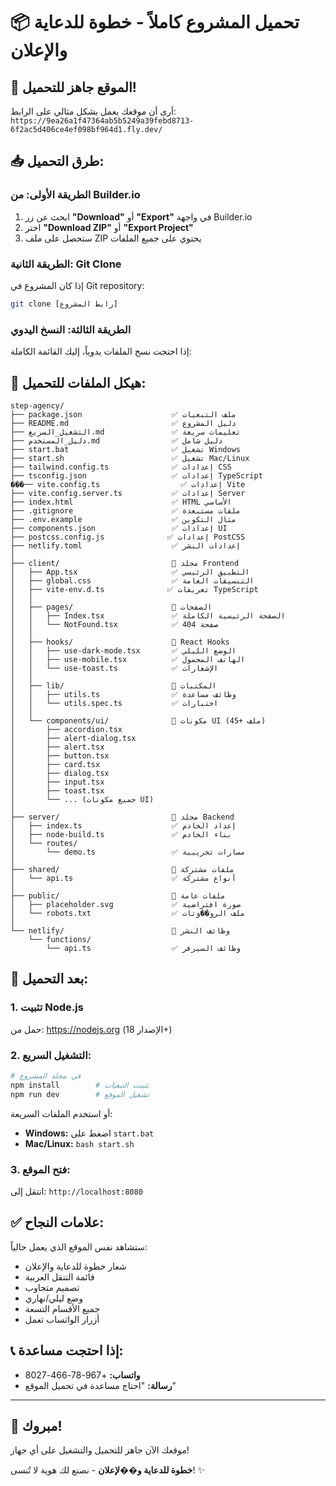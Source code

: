 # 📦 تحميل المشروع كاملاً - خطوة للدعاية والإعلان

## 🎯 الموقع جاهز للتحميل!

أرى أن موقعك يعمل بشكل مثالي على الرابط:
`https://9ea26a1f47364ab5b5249a39febd8713-6f2ac5d406ce4ef098bf964d1.fly.dev/`

## 📥 طرق التحميل:

### الطريقة الأولى: من Builder.io

1. ابحث عن زر **"Download"** أو **"Export"** في واجهة Builder.io
2. اختر **"Download ZIP"** أو **"Export Project"**
3. ستحصل على ملف ZIP يحتوي على جميع الملفات

### الطريقة الثانية: Git Clone

إذا كان المشروع في Git repository:

```bash
git clone [رابط المشروع]
```

### الطريقة الثالثة: النسخ اليدوي

إذا احتجت نسخ الملفات يدوياً، إليك القائمة الكاملة:

## 📁 هيكل الملفات للتحميل:

```
step-agency/
├── package.json                    ✅ ملف التبعيات
├── README.md                       ✅ دليل المشروع
├── التشغيل_السريع.md               ✅ تعليمات سريعة
├── دليل_المستخدم.md                ✅ دليل شامل
├── start.bat                       ✅ تشغيل Windows
├── start.sh                        ✅ تشغيل Mac/Linux
├── tailwind.config.ts              ✅ إعدادات CSS
├── tsconfig.json                   ✅ إعدادات TypeScript
���── vite.config.ts                  ✅ إعدادات Vite
├── vite.config.server.ts           ✅ إعدادات Server
├── index.html                      ✅ HTML الأساسي
├── .gitignore                      ✅ ملفات مستبعدة
├── .env.example                    ✅ مثال التكوين
├── components.json                 ✅ إعدادات UI
├── postcss.config.js              ✅ إعدادات PostCSS
├── netlify.toml                    ✅ إعدادات النشر
│
├── client/                         📁 مجلد Frontend
│   ├── App.tsx                     ✅ التطبيق الرئيسي
│   ├── global.css                  ✅ التنسيقات العامة
│   ├── vite-env.d.ts              ✅ تعريفات TypeScript
│   │
│   ├── pages/                      📁 الصفحات
│   │   ├── Index.tsx               ✅ الصفحة الرئيسية الكاملة
│   │   └── NotFound.tsx            ✅ صفحة 404
│   │
│   ├── hooks/                      📁 React Hooks
│   │   ├── use-dark-mode.tsx       ✅ الوضع الليلي
│   │   ├── use-mobile.tsx          ✅ الهاتف المحمول
│   │   └── use-toast.ts            ✅ الإشعارات
│   │
│   ├── lib/                        📁 المكتبات
│   │   ├── utils.ts                ✅ وظائف مساعدة
│   │   └── utils.spec.ts           ✅ اختبارات
│   │
│   └── components/ui/              📁 مكونات UI (45+ ملف)
│       ├── accordion.tsx
│       ├── alert-dialog.tsx
│       ├── alert.tsx
│       ├── button.tsx
│       ├── card.tsx
│       ├── dialog.tsx
│       ├── input.tsx
│       ├── toast.tsx
│       └── ... (جميع مكونات UI)
│
├── server/                         📁 مجلد Backend
│   ├── index.ts                    ✅ إعداد الخادم
│   ├── node-build.ts               ✅ بناء الخادم
│   └── routes/
│       └── demo.ts                 ✅ مسارات تجريبية
│
├── shared/                         📁 ملفات مشتركة
│   └── api.ts                      ✅ أنواع مشتركة
│
├── public/                         📁 ملفات عامة
│   ├── placeholder.svg             ✅ صورة افتراضية
│   └── robots.txt                  ✅ ملف الرو��وتات
│
└── netlify/                        📁 وظائف النشر
    └── functions/
        └── api.ts                  ✅ وظائف السيرفر
```

## 🚀 بعد التحميل:

### 1. تثبيت Node.js

حمل من: https://nodejs.org (الإصدار 18+)

### 2. التشغيل السريع:

```bash
# في مجلد المشروع
npm install        # تثبيت التبعيات
npm run dev        # تشغيل الموقع
```

أو استخدم الملفات السريعة:

- **Windows:** اضغط على `start.bat`
- **Mac/Linux:** `bash start.sh`

### 3. فتح الموقع:

انتقل إلى: `http://localhost:8080`

## ✅ علامات النجاح:

ستشاهد نفس الموقع الذي يعمل حالياً:

- شعار خطوة للدعاية والإعلان
- قائمة التنقل العربية
- تصميم متجاوب
- وضع ليلي/نهاري
- جميع الأقسام التسعة
- أزرار الواتساب تعمل

## 📞 إذا احتجت مساعدة:

- **واتساب:** +967-78-466-8027
- **رسالة:** "احتاج مساعدة في تحميل الموقع"

---

## 🎉 مبروك!

موقعك الآن جاهز للتحميل والتشغيل على أي جهاز!

**خطوة للدعاية و��لإعلان** - نصنع لك هوية لا تُنسى! ✨
